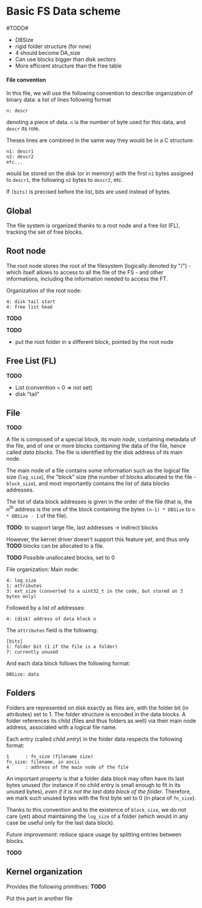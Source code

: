 Basic FS Data scheme
====================

#TODO#
* DBSize
* rigid folder structure (for now)
* 4 should become DA_size
* Can use blocks bigger than disk sectors
* More efficient structure than the free table

#### File convention ####
In this file, we will use the following convention to describe organization of
binary data: a list of lines following format

    n: descr

denoting a piece of data. `n` is the number of byte used for this data, and 
`descr` its role. 

Theses lines are combined in the same way they would be in a C structure:

    n1: descr1
    n2: descr2
    etc...

would be stored on the disk (or in memory) with the first `n1` bytes assigned
to `descr1`, the following `n2` bytes to `descr2`, etc.

If `[bits]` is precised before the list, bits are used instead of bytes.

Global
------
The file system is organized thanks to a root node and a free list (FL), tracking
the set of free blocks.


Root node
---------
The root node stores the root of the filesystem (logically denoted by "/") -
which itself allows to access to all the file of the FS - and other informations,
including the information needed to access the FT.

Organization of the root node: 

    4: disk tail start
    4: free list head
**TODO**

**TODO**

* put the root folder in a different block, pointed by the root node


Free List (FL)
---------------
**TODO**

* List (convention = 0 => not set)
* disk "tail"

File
----
**TODO**

A file is composed of a special block, its _main node_, containing metadata of 
the file, and of one or more blocks containing the data of the file, hence 
called _data blocks_. The file is identified by the disk address of its main
node.

The main node of a file contains some information such as the logical file size 
(`log_size`), the "block" size (the number of blocks allocated to the file - 
`block_size`), and most importantly contains the list of data blocks addresses.

The list of data block addresses is given in the order of the file 
(that is, the n<sup>th</sup> address is the one of the block containing the 
bytes `(n-1) * DBSize` to `n * DBSize - 1` of the file).

**TODO**: to support large file, last addresses -> indirect blocks

However, the kernel driver doesn't support this feature yet, and thus only 
**TODO** blocks can be allocated to a file.

**TODO** Possible unallocated blocks, set to 0

File organization:
Main node:

    4: log_size
    1: attributes
    3: ext_size (converted to a uint32_t in the code, but stored on 3 bytes only)

Followed by a list of addresses:

    4: (disk) address of data block n

The `attributes` field is the following:

    [bits]
    1: folder bit (1 if the file is a folder)
    7: currently unused
<!--- we could also store a ref counter on some bits --->

And each data block follows the following format:

    DBSize: data


Folders
-------
Folders are represented on disk exactly as files are, with the folder bit (in
attributes) set to 1. The folder structure is encoded in the data blocks. A
folder references its child (files and thus folders as well) via their main node
address, associated with a logical file name.

Each entry (called _child entry_) in the folder data respects the following
format:

    1      : fn_size (filename size)
    fn_size: filename, in ascii
    4      : address of the main node of the file

An important property is that a folder data block may often have its last bytes
unused (for instance if no child entry is small enough to fit in its unused
bytes), _even if it is not the last data block of the folder_. Therefore, we
mark such unused bytes with the first byte set to 0 (in place of `fn_size`).

Thanks to this convention and to the existence of `block_size`, we do not
care (yet) about maintaining the `log_size` of a folder (which would in any
case be useful only for the last data block).

_Future improvement_: reduce space usage by splitting entries between blocks.

**TODO**


Kernel organization
------------------
Provides the following primitives:
**TODO**

Put this part in another file